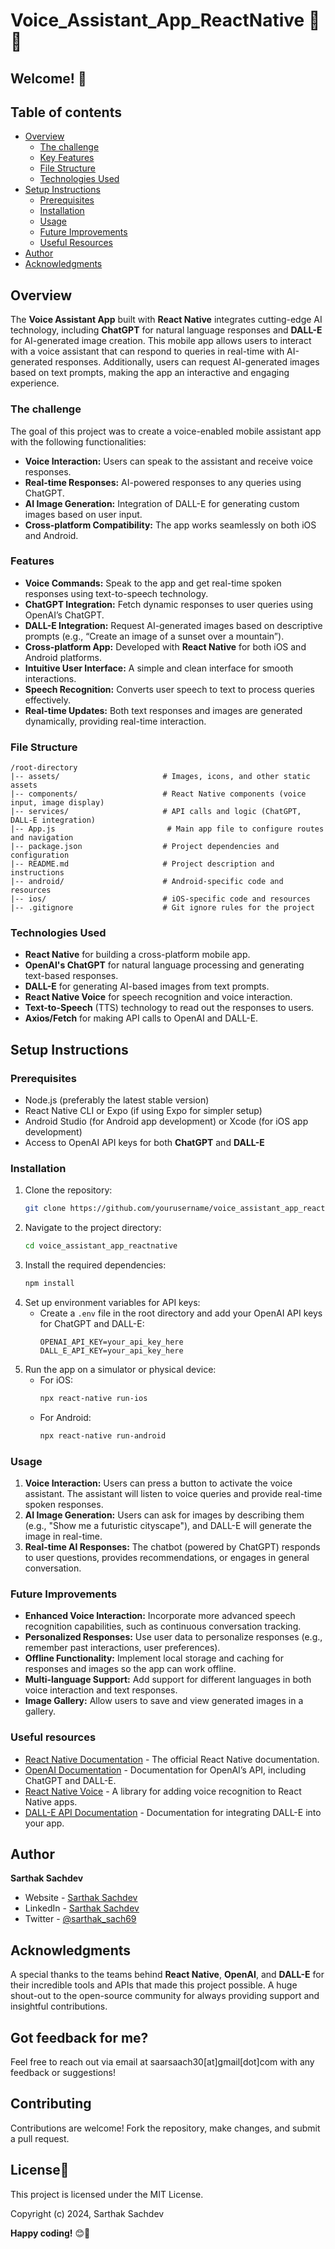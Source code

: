 # Voice_Assistant_App_ReactNative 🎤🤖

## Welcome! 👋

## Table of contents

- [Overview](#overview)
  - [The challenge](#the-challenge)
  - [Key Features](#features)
  - [File Structure](#file-structure)
  - [Technologies Used](#technologies-used)
- [Setup Instructions](#setup-instructions)
  - [Prerequisites](#prerequisites)
  - [Installation](#installation)
  - [Usage](#usage)
  - [Future Improvements](#future-improvements)
  - [Useful Resources](#useful-resources)
- [Author](#author)
- [Acknowledgments](#acknowledgments)

## Overview
The **Voice Assistant App** built with **React Native** integrates cutting-edge AI technology, including **ChatGPT** for natural language responses and **DALL-E** for AI-generated image creation. This mobile app allows users to interact with a voice assistant that can respond to queries in real-time with AI-generated responses. Additionally, users can request AI-generated images based on text prompts, making the app an interactive and engaging experience.

### The challenge
The goal of this project was to create a voice-enabled mobile assistant app with the following functionalities:
- **Voice Interaction:** Users can speak to the assistant and receive voice responses.
- **Real-time Responses:** AI-powered responses to any queries using ChatGPT.
- **AI Image Generation:** Integration of DALL-E for generating custom images based on user input.
- **Cross-platform Compatibility:** The app works seamlessly on both iOS and Android.

### Features
- **Voice Commands:** Speak to the app and get real-time spoken responses using text-to-speech technology.
- **ChatGPT Integration:** Fetch dynamic responses to user queries using OpenAI’s ChatGPT.
- **DALL-E Integration:** Request AI-generated images based on descriptive prompts (e.g., “Create an image of a sunset over a mountain”).
- **Cross-platform App:** Developed with **React Native** for both iOS and Android platforms.
- **Intuitive User Interface:** A simple and clean interface for smooth interactions.
- **Speech Recognition:** Converts user speech to text to process queries effectively.
- **Real-time Updates:** Both text responses and images are generated dynamically, providing real-time interaction.

### File Structure
```
/root-directory
|-- assets/                       # Images, icons, and other static assets
|-- components/                   # React Native components (voice input, image display)
|-- services/                     # API calls and logic (ChatGPT, DALL-E integration)
|-- App.js                         # Main app file to configure routes and navigation
|-- package.json                  # Project dependencies and configuration
|-- README.md                     # Project description and instructions
|-- android/                      # Android-specific code and resources
|-- ios/                          # iOS-specific code and resources
|-- .gitignore                    # Git ignore rules for the project
```

### Technologies Used
- **React Native** for building a cross-platform mobile app.
- **OpenAI's ChatGPT** for natural language processing and generating text-based responses.
- **DALL-E** for generating AI-based images from text prompts.
- **React Native Voice** for speech recognition and voice interaction.
- **Text-to-Speech** (TTS) technology to read out the responses to users.
- **Axios/Fetch** for making API calls to OpenAI and DALL-E.

## Setup Instructions

### Prerequisites
- Node.js (preferably the latest stable version)
- React Native CLI or Expo (if using Expo for simpler setup)
- Android Studio (for Android app development) or Xcode (for iOS app development)
- Access to OpenAI API keys for both **ChatGPT** and **DALL-E**

### Installation

1. Clone the repository:
   ```bash
   git clone https://github.com/yourusername/voice_assistant_app_reactnative.git
   ```
2. Navigate to the project directory:
   ```bash
   cd voice_assistant_app_reactnative
   ```
3. Install the required dependencies:
   ```bash
   npm install
   ```
4. Set up environment variables for API keys:
   - Create a `.env` file in the root directory and add your OpenAI API keys for ChatGPT and DALL-E:
     ```
     OPENAI_API_KEY=your_api_key_here
     DALL_E_API_KEY=your_api_key_here
     ```
5. Run the app on a simulator or physical device:
   - For iOS:
     ```bash
     npx react-native run-ios
     ```
   - For Android:
     ```bash
     npx react-native run-android
     ```

### Usage
1. **Voice Interaction:** Users can press a button to activate the voice assistant. The assistant will listen to voice queries and provide real-time spoken responses.
2. **AI Image Generation:** Users can ask for images by describing them (e.g., "Show me a futuristic cityscape"), and DALL-E will generate the image in real-time.
3. **Real-time AI Responses:** The chatbot (powered by ChatGPT) responds to user questions, provides recommendations, or engages in general conversation.

### Future Improvements
- **Enhanced Voice Interaction:** Incorporate more advanced speech recognition capabilities, such as continuous conversation tracking.
- **Personalized Responses:** Use user data to personalize responses (e.g., remember past interactions, user preferences).
- **Offline Functionality:** Implement local storage and caching for responses and images so the app can work offline.
- **Multi-language Support:** Add support for different languages in both voice interaction and text responses.
- **Image Gallery:** Allow users to save and view generated images in a gallery.

### Useful resources

- [React Native Documentation](https://reactnative.dev/docs/getting-started) - The official React Native documentation.
- [OpenAI Documentation](https://beta.openai.com/docs/) - Documentation for OpenAI’s API, including ChatGPT and DALL-E.
- [React Native Voice](https://github.com/react-native-voice/voice) - A library for adding voice recognition to React Native apps.
- [DALL-E API Documentation](https://openai.com/dall-e) - Documentation for integrating DALL-E into your app.

## Author

<b><strong>Sarthak Sachdev</strong></b>
- Website - [Sarthak Sachdev](https://itsmesarthak.netlify.app/)
- LinkedIn - [Sarthak Sachdev](https://www.linkedin.com/in/sarthak2004/)
- Twitter - [@sarthak_sach69](https://www.twitter.com/sarthak_sach69)

## Acknowledgments

A special thanks to the teams behind **React Native**, **OpenAI**, and **DALL-E** for their incredible tools and APIs that made this project possible. A huge shout-out to the open-source community for always providing support and insightful contributions.

## Got feedback for me?

Feel free to reach out via email at saarsaach30[at]gmail[dot]com with any feedback or suggestions!

## Contributing
Contributions are welcome! Fork the repository, make changes, and submit a pull request.

## License📃
This project is licensed under the MIT License.

Copyright (c) 2024, Sarthak Sachdev

**Happy coding!** 😊🚀
